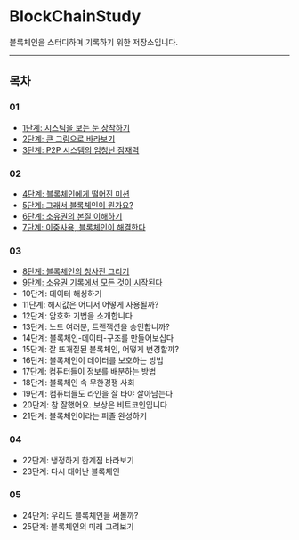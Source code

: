 # BlockChainStudy

블록체인을 스터디하며 기록하기 위한 저장소입니다.

---

## 목차

### 01

- [1단계: 시스팀을 보는 눈 장착하기](https://github.com/lbo728/BlockChainStudy/blob/main/%EB%B8%94%EB%A1%9D%EC%B2%B4%EC%9D%B8%20%EB%AC%B4%EC%97%87%EC%9D%B8%EA%B0%80%3F/01/01_%EC%8B%9C%EC%8A%A4%ED%85%9C%EC%9D%84%20_%EB%B3%B4%EB%8A%94_%EB%88%88_%EC%9E%A5%EC%B0%A9%ED%95%98%EA%B8%B0.md)
- [2단계: 큰 그림으로 바라보기](https://github.com/lbo728/BlockChainStudy/blob/main/%EB%B8%94%EB%A1%9D%EC%B2%B4%EC%9D%B8%20%EB%AC%B4%EC%97%87%EC%9D%B8%EA%B0%80%3F/01/02_%ED%81%B0%20_%EA%B7%B8%EB%A6%BC%EC%9C%BC%EB%A1%9C_%EB%B0%94%EB%9D%BC%EB%B3%B4%EA%B8%B0.md)
- [3단계: P2P 시스템의 엄청난 잠재력](https://github.com/lbo728/BlockChainStudy/blob/main/%EB%B8%94%EB%A1%9D%EC%B2%B4%EC%9D%B8%20%EB%AC%B4%EC%97%87%EC%9D%B8%EA%B0%80%3F/01/03_P2P_%EC%8B%9C%EC%8A%A4%ED%85%9C%EC%9D%98_%EC%97%84%EC%B2%AD%EB%82%9C_%EC%9E%A0%EC%9E%AC%EB%A0%A5.md)

### 02

- [4단계: 블록체인에게 떨어진 미션](https://github.com/lbo728/BlockChainStudy/blob/main/%EB%B8%94%EB%A1%9D%EC%B2%B4%EC%9D%B8%20%EB%AC%B4%EC%97%87%EC%9D%B8%EA%B0%80%3F/02/04_%EB%B8%94%EB%A1%9D%EC%B2%B4%EC%9D%B8%EC%97%90%EA%B2%8C_%EB%96%A8%EC%96%B4%EC%A7%84_%EB%AF%B8%EC%85%98.md)
- [5단계: 그래서 블록체인이 뭔가요?](https://github.com/lbo728/BlockChainStudy/blob/main/%EB%B8%94%EB%A1%9D%EC%B2%B4%EC%9D%B8%20%EB%AC%B4%EC%97%87%EC%9D%B8%EA%B0%80%3F/02/05_%EA%B7%B8%EB%9E%98%EC%84%9C_%EB%B8%94%EB%A1%9D%EC%B2%B4%EC%9D%B8%EC%9D%B4_%EB%AD%94%EA%B0%80%EC%9A%94%3F.md)
- [6단계: 소유권의 본질 이해하기](https://github.com/lbo728/BlockChainStudy/blob/main/%EB%B8%94%EB%A1%9D%EC%B2%B4%EC%9D%B8%20%EB%AC%B4%EC%97%87%EC%9D%B8%EA%B0%80%3F/02/06_%EC%86%8C%EC%9C%A0%EA%B6%8C%EC%9D%98%20%EB%B3%B8%EC%A7%88%20%EC%9D%B4%ED%95%B4%ED%95%98%EA%B8%B0.md)
- [7단계: 이중사용, 블록체인이 해결한다](https://github.com/lbo728/BlockChainStudy/blob/main/%EB%B8%94%EB%A1%9D%EC%B2%B4%EC%9D%B8%20%EB%AC%B4%EC%97%87%EC%9D%B8%EA%B0%80%3F/02/07_%EC%9D%B4%EC%A4%91%EC%82%AC%EC%9A%A9_%EB%B8%94%EB%A1%9D%EC%B2%B4%EC%9D%B8%EC%9D%B4_%ED%95%B4%EA%B2%B0%ED%95%9C%EB%8B%A4.md)

### 03

- [8단계: 블록체인의 청사진 그리기](https://github.com/lbo728/BlockChainStudy/blob/main/%EB%B8%94%EB%A1%9D%EC%B2%B4%EC%9D%B8%20%EB%AC%B4%EC%97%87%EC%9D%B8%EA%B0%80%3F/03/08_%EB%B8%94%EB%A1%9D%EC%B2%B4%EC%9D%B8%EC%9D%98_%EC%B2%AD%EC%82%AC%EC%A7%84_%EA%B7%B8%EB%A6%AC%EA%B8%B0.md)
- [9단계: 소유권 기록에서 모든 것이 시작된다](https://github.com/lbo728/BlockChainStudy/blob/main/%EB%B8%94%EB%A1%9D%EC%B2%B4%EC%9D%B8%20%EB%AC%B4%EC%97%87%EC%9D%B8%EA%B0%80%3F/03/09_%EC%86%8C%EC%9C%A0%EA%B6%8C_%EA%B8%B0%EB%A1%9D%EC%97%90%EC%84%9C_%EB%AA%A8%EB%93%A0_%EA%B2%83%EC%9D%B4_%EC%8B%9C%EC%9E%91%EB%90%9C%EB%8B%A4.md)
- 10단계: 데이터 해싱하기
- 11단계: 해시값은 어디서 어떻게 사용될까?
- 12단계: 암호화 기법을 소개합니다
- 13단계: 노드 여러분, 트랜잭션을 승인합니까?
- 14단계: 블록체인-데이터-구조를 만들어보십다
- 15단계: 잘 뜨개질된 블록체인, 어떻게 변경할까?
- 16단계: 블록체인이 데이터를 보호하는 방법
- 17단계: 컴퓨터들이 정보를 배분하는 방법
- 18단계: 블록체인 속 무한경쟁 사회
- 19단계: 컴퓨터들도 라인을 잘 타야 살아남는다
- 20단계: 참 잘했어요. 보상은 비트코인입니다
- 21단계: 블록체인이라는 퍼즐 완성하기

### 04

- 22단계: 냉정하게 한계점 바라보기
- 23단계: 다시 태어난 블록체인

### 05

- 24단계: 우리도 블록체인을 써볼까?
- 25단계: 블록체인의 미래 그려보기
